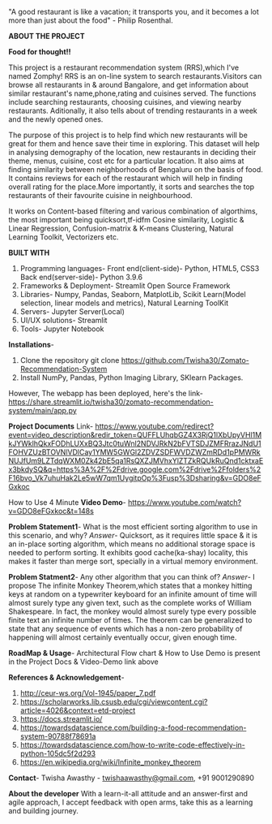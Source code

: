 "A good restaurant is like a vacation; it transports you, and it becomes a lot more than just about the food" - Philip Rosenthal.

**ABOUT THE PROJECT**

**Food for thought!!** 

This project is a restaurant recommendation system
(RRS),which I've named Zomphy!
RRS is an on-line system to search restaurants.Visitors can browse 
all restaurants in & around Bangalore, and get information about similar
restaurant's name,phone,rating and cuisines served. The functions include
searching restaurants, choosing cuisines, and viewing nearby restaurants. 
Aditionally, it also tells about of trending restaurants in a week 
and the newly opened ones.

The purpose of this project is to help find
which new restaurants will be great for them and hence save their 
time in exploring. This dataset will help in analysing demography 
of the location, new restaurants in deciding their theme, menus, cuisine, 
cost etc for a particular location. It also aims at finding similarity between 
neighborhoods of Bengaluru on the basis of food. It contains reviews for each of
the restaurant which will help in finding overall rating for the place.More importantly,
it sorts and searches the top restaurants of their favourite cuisine in neighbourhood.

It works on Content-based filtering and various combination of algorthims,
the most important being quicksort,tf-idfm Cosine similarity, Logistic & Linear 
Regression, Confusion-matrix & K-means Clustering, Natural Learning Toolkit,
Vectorizers etc.

**BUILT WITH**

 1. Programming languages- Front end(client-side)- Python, HTML5, CSS3
                           Back end(server-side)- Python 3.9.6
 2. Frameworks & Deployment- Streamlit Open Source Framework
 3. Libraries- Numpy, Pandas, Seaborn, MatplotLib, Scikit Learn(Model selection, linear
               models and metrics), Natural Learning ToolKit
 4. Servers- Jupyter Server(Local)
 5. UI/UX solutions- Streamlit
 6. Tools- Jupyter Notebook
 
**Installations**-

1. Clone the repository 
    git clone  https://github.com/Twisha30/Zomato-Recommendation-System
2. Install NumPy, Pandas, Python Imaging Library, SKlearn Packages.

However, The webapp has been deployed, here's the link-
https://share.streamlit.io/twisha30/zomato-recommendation-system/main/app.py 

 **Project Documents** Link- https://www.youtube.com/redirect?event=video_description&redir_token=QUFFLUhqbGZ4X3RjQ1lXbUpyVHl1MkJYWklhQkxFODhLUXxBQ3Jtc0tuWnl2NDVJRkN2bFVTSDJZMFRrazJNdU1FOHVZUzBTOVNlVDlCay1YMW5GWGl2ZDVZSDFWVDZWZmRDd1pPMWRkNUJfUm9LZTdqWXM0Zk42bE5qa1RsQXZJMVhxYlZTZkRQUkRuQnd1cktxaEx3bkdySQ&q=https%3A%2F%2Fdrive.google.com%2Fdrive%2Ffolders%2F16bvo_Vk7uhuHak2Le5wW7qm1UygitpOp%3Fusp%3Dsharing&v=GDO8eFGxkoc
 
 How to Use 4 Minute **Video Demo**- https://www.youtube.com/watch?v=GDO8eFGxkoc&t=148s
 
 **Problem Statement1**- What is the most efficient sorting algorithm to use in this scenario, and why?
*Answer*- Quicksort, as  it requires little space & it is an in-place sorting algorithm, which means no additional storage space is needed to perform sorting. It exhibits good cache(ka-shay) locality, this makes it faster than merge sort, specially in a virtual memory environment.

**Problem Statment2**- Any other algorithm that you can think of?
*Answer*- I propose The infinite Monkey Theorem,which states that a monkey hitting keys at random on a typewriter keyboard for an infinite amount of time will almost surely type any given text, such as the complete works of William Shakespeare. In fact, the monkey would almost surely type every possible finite text an infinite number of times. The theorem can be generalized to state that any sequence of events which has a non-zero probability of happening will almost certainly eventually occur, given enough time.

**RoadMap & Usage**-
Architectural Flow chart & How to Use Demo is present in the Project Docs & Video-Demo link above

**References & Acknowledgement**-
1. http://ceur-ws.org/Vol-1945/paper_7.pdf
2. https://scholarworks.lib.csusb.edu/cgi/viewcontent.cgi?article=4026&context=etd-project
3. https://docs.streamlit.io/
4. https://towardsdatascience.com/building-a-food-recommendation-system-90788f78691a
5. https://towardsdatascience.com/how-to-write-code-effectively-in-python-105dc5f2d293
6. https://en.wikipedia.org/wiki/Infinite_monkey_theorem


**Contact**-
Twisha Awasthy - twishaawasthy@gmail.com, +91 9001290890

**About the developer**
With a learn-it-all attitude and an answer-first and agile approach, I accept feedback with open arms, 
take this as a learning and building journey.



